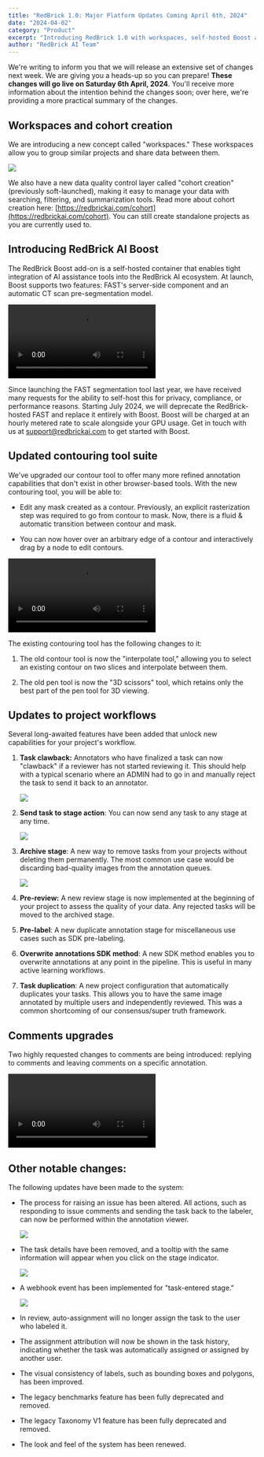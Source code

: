 ```yaml
---
title: "RedBrick 1.0: Major Platform Updates Coming April 6th, 2024"
date: "2024-04-02"
category: "Product"
excerpt: "Introducing RedBrick 1.0 with workspaces, self-hosted Boost add-on, enhanced contouring tools, improved project workflows with task clawback and archiving, and upgraded commenting system."
author: "RedBrick AI Team"
---
```


We're writing to inform you that we will release an extensive set of changes next week. We are giving you a heads-up so you can prepare! **These changes will go live on Saturday 6th April, 2024**. You'll receive more information about the intention behind the changes soon; over here, we're providing a more practical summary of the changes.

## Workspaces and cohort creation

We are introducing a new concept called "workspaces." These workspaces allow you to group similar projects and share data between them.

![](./fig1.webp)

We also have a new data quality control layer called "cohort creation" (previously soft-launched), making it easy to manage your data with searching, filtering, and summarization tools. Read more about cohort creation here: [https://redbrickai.com/cohort](https://redbrickai.com/cohort). You can still create standalone projects as you are currently used to.

## Introducing RedBrick AI Boost

The RedBrick Boost add-on is a self-hosted container that enables tight integration of AI assistance tools into the RedBrick AI ecosystem. At launch, Boost supports two features: FAST's server-side component and an automatic CT scan pre-segmentation model.

![](./fig2.webm)

Since launching the FAST segmentation tool last year, we have received many requests for the ability to self-host this for privacy, compliance, or performance reasons. Starting July 2024, we will deprecate the RedBrick-hosted FAST and replace it entirely with Boost. Boost will be charged at an hourly metered rate to scale alongside your GPU usage. Get in touch with us at [support@redbrickai.com](mailto:support@redbrickai.com) to get started with Boost.

## Updated contouring tool suite

We've upgraded our contour tool to offer many more refined annotation capabilities that don't exist in other browser-based tools. With the new contouring tool, you will be able to:

- Edit any mask created as a contour. Previously, an explicit rasterization step was required to go from contour to mask. Now, there is a fluid & automatic transition between contour and mask.

- You can now hover over an arbitrary edge of a contour and interactively drag by a node to edit contours.

![](./fig3.webm)

The existing contouring tool has the following changes to it:

1. The old contour tool is now the "interpolate tool," allowing you to select an existing contour on two slices and interpolate between them.

2. The old pen tool is now the "3D scissors" tool, which retains only the best part of the pen tool for 3D viewing.

## Updates to project workflows

Several long-awaited features have been added that unlock new capabilities for your project's workflow.

1. **Task clawback:** Annotators who have finalized a task can now "clawback" if a reviewer has not started reviewing it. This should help with a typical scenario where an ADMIN had to go in and manually reject the task to send it back to an annotator.

   ![](./fig4.webp)

2. **Send task to stage action**: You can now send any task to any stage at any time.

   ![](./fig5.webp)

3. **Archive stage**: A new way to remove tasks from your projects without deleting them permanently. The most common use case would be discarding bad-quality images from the annotation queues.

   ![](./fig6.webp)

4. **Pre-review:** A new review stage is now implemented at the beginning of your project to assess the quality of your data. Any rejected tasks will be moved to the archived stage.

5. **Pre-label**: A new duplicate annotation stage for miscellaneous use cases such as SDK pre-labeling.

6. **Overwrite annotations SDK method**: A new SDK method enables you to overwrite annotations at any point in the pipeline. This is useful in many active learning workflows.

7. **Task duplication**: A new project configuration that automatically duplicates your tasks. This allows you to have the same image annotated by multiple users and independently reviewed. This was a common shortcoming of our consensus/super truth framework.

## Comments upgrades

Two highly requested changes to comments are being introduced: replying to comments and leaving comments on a specific annotation.

![](./fig7.webm)

## Other notable changes:

The following updates have been made to the system:

- The process for raising an issue has been altered. All actions, such as responding to issue comments and sending the task back to the labeler, can now be performed within the annotation viewer.

  ![](./fig8.webp)

- The task details have been removed, and a tooltip with the same information will appear when you click on the stage indicator.

  ![](./fig9.webp)

- A webhook event has been implemented for "task-entered stage."

  ![](./fig10.webp)

- In review, auto-assignment will no longer assign the task to the user who labeled it.

- The assignment attribution will now be shown in the task history, indicating whether the task was automatically assigned or assigned by another user.

- The visual consistency of labels, such as bounding boxes and polygons, has been improved.

- The legacy benchmarks feature has been fully deprecated and removed.

- The legacy Taxonomy V1 feature has been fully deprecated and removed.

- The look and feel of the system has been renewed.
